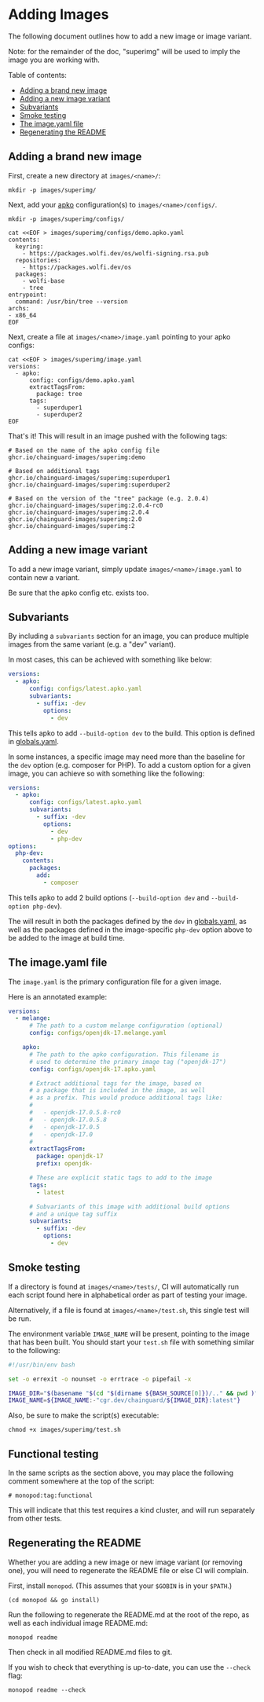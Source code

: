 # Adding Images

The following document outlines how to add a new image or image variant.

Note: for the remainder of the doc, "superimg" will be used
to imply the image you are working with.

Table of contents:
- [Adding a brand new image](#adding-a-brand-new-image)
- [Adding a new image variant](#adding-a-new-image-variant)
- [Subvariants](#subvariants)
- [Smoke testing](#smoke-testing)
- [The image.yaml file](#the-imageyaml-file)
- [Regenerating the README](#regenerating-the-readme)

## Adding a brand new image

First, create a new directory at `images/<name>/`:

```
mkdir -p images/superimg/
```

Next, add your [apko](https://github.com/chainguard-dev/apko)
configuration(s) to `images/<name>/configs/`.
```
mkdir -p images/superimg/configs/
```

```
cat <<EOF > images/superimg/configs/demo.apko.yaml
contents:
  keyring:
    - https://packages.wolfi.dev/os/wolfi-signing.rsa.pub
  repositories:
    - https://packages.wolfi.dev/os
  packages:
    - wolfi-base
    - tree
entrypoint:
  command: /usr/bin/tree --version
archs:
- x86_64
EOF
```

Next, create a file at `images/<name>/image.yaml` pointing to your apko configs:

```
cat <<EOF > images/superimg/image.yaml
versions:
  - apko:
      config: configs/demo.apko.yaml
      extractTagsFrom:
        package: tree
      tags:
        - superduper1
        - superduper2
EOF
```

That's it! This will result in an image pushed with the following tags:
```
# Based on the name of the apko config file
ghcr.io/chainguard-images/superimg:demo

# Based on additional tags
ghcr.io/chainguard-images/superimg:superduper1
ghcr.io/chainguard-images/superimg:superduper2

# Based on the version of the "tree" package (e.g. 2.0.4)
ghcr.io/chainguard-images/superimg:2.0.4-rc0
ghcr.io/chainguard-images/superimg:2.0.4
ghcr.io/chainguard-images/superimg:2.0
ghcr.io/chainguard-images/superimg:2
```

## Adding a new image variant

To add a new image variant, simply update
`images/<name>/image.yaml` to contain new a variant.

Be sure that the apko config etc. exists too.

## Subvariants

By including a `subvariants` section for an image, you can produce multiple
images from the same variant (e.g. a "dev" variant).

In most cases, this can be achieved with something like below:

```yaml
versions:
  - apko:
      config: configs/latest.apko.yaml
      subvariants:
        - suffix: -dev
          options:
            - dev
```

This tells apko to add `--build-option dev` to the build. This option
is defined in [globals.yaml](./globals.yaml).

In some instances, a specific image may need more than the baseline for
the `dev` option (e.g. composer for PHP). To add a custom option for
a given image, you can achieve so with something like the following:

```yaml
versions:
  - apko:
      config: configs/latest.apko.yaml
      subvariants:
        - suffix: -dev
          options:
            - dev
            - php-dev
options:
  php-dev:
    contents:
      packages:
        add:
          - composer
```

This tells apko to add 2 build options
(`--build-option dev` and `--build-option php-dev`).

The will result in both the packages defined by the `dev` in
[globals.yaml](./globals.yaml), as well as the packages defined in
the image-specific `php-dev` option above to be added to the image
at build time.

## The image.yaml file

The `image.yaml` is the primary configuration file for a given image.

Here is an annotated example:

```yaml
versions:
  - melange:
      # The path to a custom melange configuration (optional)
      config: configs/openjdk-17.melange.yaml

    apko:
      # The path to the apko configuration. This filename is
      # used to determine the primary image tag ("openjdk-17")
      config: configs/openjdk-17.apko.yaml

      # Extract additional tags for the image, based on
      # a package that is included in the image, as well
      # as a prefix. This would produce additional tags like:
      #
      #   - openjdk-17.0.5.8-rc0
      #   - openjdk-17.0.5.8
      #   - openjdk-17.0.5
      #   - openjdk-17.0
      #
      extractTagsFrom:
        package: openjdk-17
        prefix: openjdk-

      # These are explicit static tags to add to the image
      tags:
        - latest

      # Subvariants of this image with additional build options
      # and a unique tag suffix
      subvariants:
        - suffix: -dev
          options:
            - dev
```

## Smoke testing

If a directory is found at `images/<name>/tests/`, CI will automatically run
each script found here in alphabetical order as part of testing your image.

Alternatively, if a file is found at `images/<name>/test.sh`, this single test will be run.

The environment variable `IMAGE_NAME` will be present, pointing to the image that has been built. You should start your `test.sh` file with something similar to the following:

```sh
#!/usr/bin/env bash

set -o errexit -o nounset -o errtrace -o pipefail -x

IMAGE_DIR="$(basename "$(cd "$(dirname ${BASH_SOURCE[0]})/.." && pwd )")"
IMAGE_NAME=${IMAGE_NAME:-"cgr.dev/chainguard/${IMAGE_DIR}:latest"}

```

Also, be sure to make the script(s) executable:

```
chmod +x images/superimg/test.sh
```

## Functional testing

In the same scripts as the section above, you may place the following comment
somewhere at the top of the script:

```
# monopod:tag:functional
```

This will indicate that this test requires a kind cluster, and will run
separately from other tests.

## Regenerating the README

Whether you are adding a new image or new image variant (or removing one),
you will need to regenerate the README file or else CI will complain.

First, install `monopod`. (This assumes that your `$GOBIN` is in your `$PATH`.)

```shell
(cd monopod && go install)
```

Run the following to regenerate the README.md at the root of the repo, as well as each individual image README.md:

```
monopod readme
```

Then check in all modified README.md files to git.

If you wish to check that everything is up-to-date,
you can use the `--check` flag:

```
monopod readme --check
```
